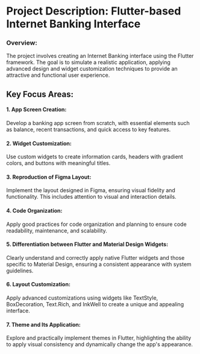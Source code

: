 # Project Description: Flutter-based Internet Banking Interface

### Overview:
The project involves creating an Internet Banking interface using the Flutter framework. The goal is to simulate a realistic application, applying advanced design and widget customization techniques to provide an attractive and functional user experience.

## Key Focus Areas:

#### 1. App Screen Creation:

Develop a banking app screen from scratch, with essential elements such as balance, recent transactions, and quick access to key features.

#### 2. Widget Customization:
Use custom widgets to create information cards, headers with gradient colors, and buttons with meaningful titles.

#### 3. Reproduction of Figma Layout:
Implement the layout designed in Figma, ensuring visual fidelity and functionality. This includes attention to visual and interaction details.

#### 4. Code Organization:
Apply good practices for code organization and planning to ensure code readability, maintenance, and scalability.

#### 5. Differentiation between Flutter and Material Design Widgets:
Clearly understand and correctly apply native Flutter widgets and those specific to Material Design, ensuring a consistent appearance with system guidelines.

#### 6. Layout Customization:
Apply advanced customizations using widgets like TextStyle, BoxDecoration, Text.Rich, and InkWell to create a unique and appealing interface.

#### 7. Theme and Its Application:
Explore and practically implement themes in Flutter, highlighting the ability to apply visual consistency and dynamically change the app's appearance.
